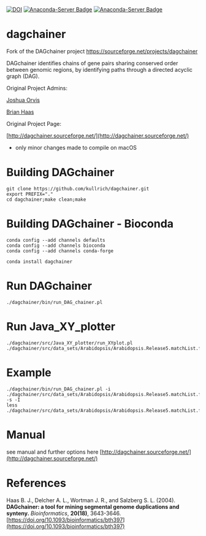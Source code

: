 [![DOI](https://zenodo.org/badge/DOI/10.5281/zenodo.4273760.svg)](https://doi.org/10.5281/zenodo.4273760)
[![Anaconda-Server Badge](https://anaconda.org/bioconda/dagchainer/badges/installer/conda.svg)](https://conda.anaconda.org/bioconda)
[![Anaconda-Server Badge](https://anaconda.org/bioconda/dagchainer/badges/downloads.svg)](https://anaconda.org/bioconda/dagchainer)

# dagchainer
Fork of the DAGchainer project https://sourceforge.net/projects/dagchainer

DAGchainer identifies chains of gene pairs sharing conserved order between genomic regions, by identifying paths through a directed acyclic graph (DAG).

Original Project Admins:

[Joshua Orvis](https://sourceforge.net/u/jorvis/)

[Brian Haas](https://sourceforge.net/u/bhaas/)

Original Project Page:

[http://dagchainer.sourceforge.net/](http://dagchainer.sourceforge.net/)

- only minor changes made to compile on macOS

# Building DAGchainer

```
git clone https://github.com/kullrich/dagchainer.git
export PREFIX="."
cd dagchainer;make clean;make
```

# Building DAGchainer - Bioconda

```
conda config --add channels defaults
conda config --add channels bioconda
conda config --add channels conda-forge

conda install dagchainer
```

# Run DAGchainer

```
./dagchainer/bin/run_DAG_chainer.pl
```

# Run Java_XY_plotter

```
./dagchainer/src/Java_XY_plotter/run_XYplot.pl ./dagchainer/src/data_sets/Arabidopsis/Arabidopsis.Release5.matchList.filtered
```

# Example

```
./dagchainer/bin/run_DAG_chainer.pl -i ./dagchainer/src/data_sets/Arabidopsis/Arabidopsis.Release5.matchList.filtered -s -I
less ./dagchainer/src/data_sets/Arabidopsis/Arabidopsis.Release5.matchList.filtered.aligncoords
```

# Manual

see manual and further options here [http://dagchainer.sourceforge.net/](http://dagchainer.sourceforge.net/)

# References

Haas B. J., Delcher A. L., Wortman J. R., and Salzberg S. L. (2004). **DAGchainer: a tool for mining segmental genome duplications and synteny.** *Bioinformatics*, **20(18)**, 3643-3646. [https://doi.org/10.1093/bioinformatics/bth397](https://doi.org/10.1093/bioinformatics/bth397)

